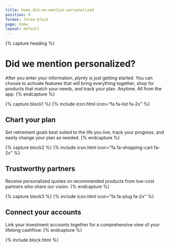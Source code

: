 ```yaml
---
title: home.did-we-mention-personalized
position: 9
format: three-block
page: home
layout: default
---
```


{% capture heading %}
# Did we mention personalized?
After you enter your information, *plynty* is just getting started. 
You can choose to activate features that will bring everything together, shop for products that match your needs, 
and track your plan. Anytime. All from the app.
{% endcapture %}

{% capture block1 %}
{% include icon.html icon="fa fa-list fa-2x" %}
## Chart your plan
Set retirement goals best suited to the life you live, track your progress, and easily change your plan as needed.
{% endcapture %}

{% capture block2 %}
{% include icon.html icon="fa fa-shopping-cart fa-2x" %}
## Trustworthy partners
Receive personalized quotes on recommended products from low-cost partners who share our vision.
{% endcapture %}

{% capture block3 %}
{% include icon.html icon="fa fa-plug fa-2x" %}
## Connect your accounts 
Link your investment accounts together for a comprehensive view of your lifelong cashflow.
{% endcapture %}

{% include block.html %}



